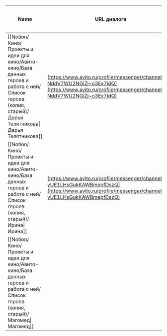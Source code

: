|Name|URL диалога|Краткое описание|Phone|Темы (возможные или уже записанные)|Статус|
|---|---|---|---|---|---|
|[[Notion/Кино/Проекты и идеи для кино/Авито-кино/База данных героев и работа с ней/Список героев (копия, старый)/Дарья Телятникова\|Дарья Телятникова]]|[https://www.avito.ru/profile/messenger/channel/u2i-NddV7WU2NGiZj~o3Ex7idQ](https://www.avito.ru/profile/messenger/channel/u2i-NddV7WU2NGiZj~o3Ex7idQ)|Анимешница, может помочь со съёмками. Может монтировать, озвучивать. Возможно, на неё надо будет выделить полтора часа, чтобы успеть и про неё поговорить, и про фильм|89247181600|Мета (кино)|Есть номер|
|[[Notion/Кино/Проекты и идеи для кино/Авито-кино/База данных героев и работа с ней/Список героев (копия, старый)/Ирина\|Ирина]]|[https://www.avito.ru/profile/messenger/channel/u2i-yUE1LHsGukKAWBmepfDszQ](https://www.avito.ru/profile/messenger/channel/u2i-yUE1LHsGukKAWBmepfDszQ)|Три девушки. Видимо, будут самолюбоваться. На странице весенние объявления с адресом в Севастополе. Возможно, переехали. Следовательно, спросить про войну.|89789132795, 89834666189|Война|Есть номер|
|[[Notion/Кино/Проекты и идеи для кино/Авито-кино/База данных героев и работа с ней/Список героев (копия, старый)/Магомед\|Магомед]]||Списывались на Авито, надо найти диалог|89642748461||Есть номер|